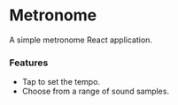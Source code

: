 # Metronome

A simple metronome React application.

### Features

-   Tap to set the tempo.
-   Choose from a range of sound samples.
